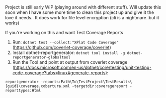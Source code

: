Project is still early WIP (playing around with different stuff). Will update this soon when I have some more time to clean this project up and give it the love it needs.. It does work for file level encryption (cli is a nightmare..but it works)


If you're working on this and want Test Coverage Reports

1) Run: `dotnet test --collect:"XPlat Code Coverage"` (https://github.com/coverlet-coverage/coverlet)
2) Install dotnet-reportgenerator: `dotnet tool install -g dotnet-reportgenerator-globaltool`
3) Run the Tool and point at output from coverlet coverage (https://docs.microsoft.com/en-us/dotnet/core/testing/unit-testing-code-coverage?tabs=linux#generate-reports):
```
reportgenerator -reports:Path\To\TestProject\TestResults\{guid}\coverage.cobertura.xml -targetdir:coveragereport -reporttypes:Html
```

